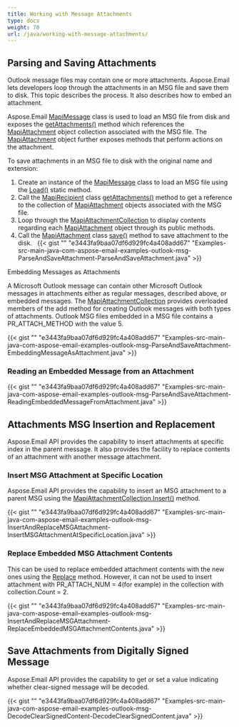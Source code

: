 ```yaml
---
title: Working with Message Attachments
type: docs
weight: 70
url: /java/working-with-message-attachments/
---
```


## **Parsing and Saving Attachments**

Outlook message files may contain one or more attachments. Aspose.Email lets developers loop through the attachments in an MSG file and save them to disk. This topic describes the process. It also describes how to embed an attachment.

Aspose.Email [MapiMessage](https://reference.aspose.com/email/java/com.aspose.email/mapimessage/) class is used to load an MSG file from disk and exposes the [getAttachments()](https://reference.aspose.com/email/java/com.aspose.email/mapimessage/#getAttachments--) method which references the [MapiAttachment](https://reference.aspose.com/email/java/com.aspose.email/mapiattachment/) object collection associated with the MSG file. The [MapiAttachment](https://reference.aspose.com/email/java/com.aspose.email/mapiattachment/) object further exposes methods that perform actions on the attachment.

To save attachments in an MSG file to disk with the original name and extension:

1. Create an instance of the [MapiMessage](https://reference.aspose.com/email/java/com.aspose.email/mapimessage/) class to load an MSG file using the [Load()](https://reference.aspose.com/email/java/com.aspose.email/mapimessage/#load-java.lang.String-) static method.
2. Call the [MapiRecipient](https://reference.aspose.com/email/java/com.aspose.email/mapirecipient/) class [getAttachments()](https://reference.aspose.com/email/java/com.aspose.email/mapimessage/#getAttachments--) method to get a reference to the collection of [MapiAttachment](https://reference.aspose.com/email/java/com.aspose.email/mapiattachment/) objects associated with the MSG file.
3. Loop through the [MapiAttachmentCollection](https://reference.aspose.com/email/java/com.aspose.email/mapiattachmentcollection/) to display contents regarding each [MapiAttachment](https://reference.aspose.com/email/java/com.aspose.email/mapiattachment/) object through its public methods.
4. Call the [MapiAttachment](https://reference.aspose.com/email/java/com.aspose.email/mapiattachment/) class [save()](https://reference.aspose.com/email/java/com.aspose.email/mapiattachment/#save-java.lang.String-) method to save attachment to the disk.
 
{{< gist "" "e3443fa9baa07df6d929fc4a408add67" "Examples-src-main-java-com-aspose-email-examples-outlook-msg-ParseAndSaveAttachment-ParseAndSaveAttachment.java" >}}

Embedding Messages as Attachments

A Microsoft Outlook message can contain other Microsoft Outlook messages in attachments either as regular messages, described above, or embedded messages. The [MapiAttachmentCollection](https://reference.aspose.com/email/java/com.aspose.email/mapiattachmentcollection/)  provides overloaded members of the add method for creating Outlook messages with both types of attachments. Outlook MSG files embedded in a MSG file contains a PR_ATTACH_METHOD with the value 5.

{{< gist "" "e3443fa9baa07df6d929fc4a408add67" "Examples-src-main-java-com-aspose-email-examples-outlook-msg-ParseAndSaveAttachment-EmbeddingMessageAsAttachment.java" >}}

### **Reading an Embedded Message from an Attachment**

{{< gist "" "e3443fa9baa07df6d929fc4a408add67" "Examples-src-main-java-com-aspose-email-examples-outlook-msg-ParseAndSaveAttachment-ReadingEmbeddedMessageFromAttachment.java" >}}

## **Attachments MSG Insertion and Replacement**

Aspose.Email API provides the capability to insert attachments at specific index in the parent message. It also provides the facility to replace contents of an attachment with another message attachment.

### **Insert MSG Attachment at Specific Location**

Aspose.Email API provides the capability to insert an MSG attachment to a parent MSG using the [MapiAttachmentCollection.Insert()](https://reference.aspose.com/email/java/com.aspose.email/mapiattachmentcollection/#insert-int-java.lang.String-com.aspose.email.MapiMessage-) method.

{{< gist "" "e3443fa9baa07df6d929fc4a408add67" "Examples-src-main-java-com-aspose-email-examples-outlook-msg-InsertAndReplaceMSGAttachment-InsertMSGAttachmentAtSpecificLocation.java" >}}

### **Replace Embedded MSG Attachment Contents**

This can be used to replace embedded attachment contents with the new ones using the [Replace](https://reference.aspose.com/email/java/com.aspose.email/mapiattachmentcollection/#replace-int-java.lang.String-com.aspose.email.MapiMessage-) method. However, it can not be used to insert attachment with PR_ATTACH_NUM = 4(for example) in the collection with collection.Count = 2.

{{< gist "" "e3443fa9baa07df6d929fc4a408add67" "Examples-src-main-java-com-aspose-email-examples-outlook-msg-InsertAndReplaceMSGAttachment-ReplaceEmbeddedMSGAttachmentContents.java" >}}

## **Save Attachments from Digitally Signed Message**

Aspose.Email API provides the capability to get or set a value indicating whether clear-signed message will be decoded. 

{{< gist "" "e3443fa9baa07df6d929fc4a408add67" "Examples-src-main-java-com-aspose-email-examples-outlook-msg-DecodeClearSignedContent-DecodeClearSignedContent.java" >}}
